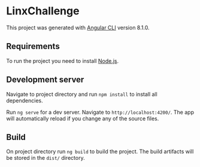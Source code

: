 # LinxChallenge

This project was generated with [Angular CLI](https://github.com/angular/angular-cli) version 8.1.0.

## Requirements

To run the project you need to install [Node.js](https://nodejs.org/en/).

## Development server

Navigate to project directory and run `npm install` to install all dependencies.

Run `ng serve` for a dev server. Navigate to `http://localhost:4200/`. The app will automatically reload if you change any of the source files.

## Build

On project directory run `ng build` to build the project. The build artifacts will be stored in the `dist/` directory.
